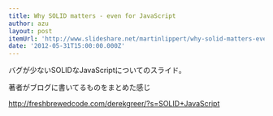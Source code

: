 ```yaml
---
title: Why SOLID matters - even for JavaScript
author: azu
layout: post
itemUrl: 'http://www.slideshare.net/martinlippert/why-solid-matters-even-for-javascript'
date: '2012-05-31T15:00:00.000Z'
---
```

バグが少ないSOLIDなJavaScriptについてのスライド。

著者がブログに書いてるものをまとめた感じ

http://freshbrewedcode.com/derekgreer/?s=SOLID+JavaScript
